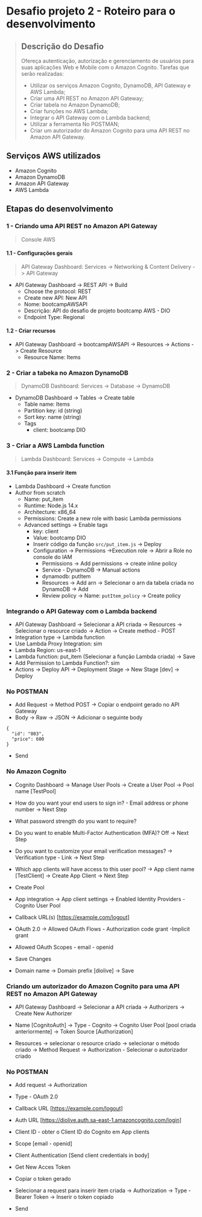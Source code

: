 # Desafio projeto 2 - Roteiro para o desenvolvimento

> ## Descrição do Desafio
>
> Ofereça autenticação, autorização e gerenciamento de usuários para suas aplicações Web e Mobile com o Amazon Cognito.
> Tarefas que serão realizadas:
>
> - Utilizar os serviços Amazon Cognito, DynamoDB, API Gateway e AWS Lambda;
> - Criar uma API REST no Amazon API Gateway;
> - Criar tabela no Amazon DynamoDB;
> - Criar funções no AWS Lambda;
> - Integrar o API Gateway com o Lambda backend;
> - Utilizar a ferramenta No POSTMAN;
> - Criar um autorizador do Amazon Cognito para uma API REST no Amazon API Gateway.

## Serviços AWS utilizados

- Amazon Cognito
- Amazon DynamoDB
- Amazon API Gateway
- AWS Lambda

## Etapas do desenvolvimento

### 1 - Criando uma API REST no Amazon API Gateway

> Console AWS

#### 1.1 - Configurações gerais

> API Gateway Dashboard: Services -> Networking & Content Delivery -> API Gateway

- API Gateway Dashboard -> REST API -> Build
  - Choose the protocol: REST
  - Create new API: New API
  - Nome: bootcampAWSAPI
  - Descrição: API do desafio de projeto bootcamp AWS - DIO
  - Endpoint Type: Regional

#### 1.2 - Criar recursos

- API Gateway Dashboard -> bootcampAWSAPI -> Resources -> Actions -> Create Resource
  - Resource Name: Items

### 2 - Criar a tabeka no Amazon DynamoDB

> DynamoDB Dashboard: Services -> Database -> DynamoDB

- DynamoDB Dashboard -> Tables -> Create table
  - Table name: Items
  - Partition key: id (string)
  - Sort key: name (string)
  - Tags
    - client: bootcamp DIO

### 3 - Criar a AWS Lambda function

> Lambda Dashboard: Services -> Compute -> Lambda

#### 3.1 Função para inserir item

- Lambda Dashboard -> Create function
- Author from scratch
  - Name: put_item
  - Runtime: Node.js 14.x
  - Architecture: x86_64
  - Permissions: Create a new role with basic Lambda permissions
  - Advanced settings -> Enable tags
    - key: client
    - Value: bootcamp DIO
    - Inserir código da função ```src/put_item.js``` -> Deploy
    - Configuration -> Permissions ->Execution role -> Abrir a Role no console do IAM
      - Permissions -> Add permissions -> create inline policy
      - Service - DynamoDB -> Manual actions
      - dynamodb: putItem
      - Resources -> Add arn -> Selecionar o arn da tabela criada no DynamoDB -> Add
      - Review policy -> Name: ``putItem_policy`` -> Create policy


### Integrando o API Gateway com o Lambda backend

- API Gateway Dashboard -> Selecionar a API criada -> Resources -> Selecionar o resource criado -> Action -> Create method - POST
- Integration type -> Lambda function
- Use Lambda Proxy Integration: sim
- Lambda Region: us-east-1
- Lambda function: put_item (Selecionar a função Lambda criada) -> Save
- Add Permission to Lambda Function?: sim
- Actions -> Deploy API -> Deployment Stage -> New Stage [dev] -> Deploy

### No POSTMAN

- Add Request -> Method POST -> Copiar o endpoint gerado no API Gateway
- Body -> Raw -> JSON -> Adicionar o seguinte body

```
{
  "id": "003",
  "price": 600
}
```

- Send

### No Amazon Cognito

- Cognito Dashboard -> Manage User Pools -> Create a User Pool -> Pool name [TestPool]
- How do you want your end users to sign in? - Email address or phone number -> Next Step
- What password strength do you want to require?
- Do you want to enable Multi-Factor Authentication (MFA)? Off -> Next Step
- Do you want to customize your email verification messages? -> Verification type - Link -> Next Step
- Which app clients will have access to this user pool? -> App client name [TestClient] -> Create App Client -> Next Step
- Create Pool

- App integration -> App client settings -> Enabled Identity Providers - Cognito User Pool
- Callback URL(s) [https://example.com/logout]
- OAuth 2.0 -> Allowed OAuth Flows - Authorization code grant -Implicit grant
- Allowed OAuth Scopes	- email	- openid
- Save Changes

- Domain name -> Domain prefix [diolive] -> Save

### Criando um autorizador do Amazon Cognito para uma API REST no Amazon API Gateway

- API Gateway Dashboard -> Selecionar a API criada -> Authorizers -> Create New Authorizer
- Name [CognitoAuth] -> Type - Cognito -> Cognito User Pool [pool criada anteriormente] -> Token Source [Authorization]

- Resources -> selecionar o resource criado -> selecionar o método criado -> Method Request -> Authorization - Selecionar o autorizador criado

### No POSTMAN

- Add request -> Authorization
- Type - OAuth 2.0
- Callback URL [https://example.com/logout]
- Auth URL [https://diolive.auth.sa-east-1.amazoncognito.com/login]
- Client ID - obter o Client ID do Cognito em App clients
- Scope [email - openid]
- Client Authentication [Send client credentials in body]
- Get New Acces Token
- Copiar o token gerado

- Selecionar a request para inserir item criada -> Authorization -> Type - Bearer Token -> Inserir o token copiado
- Send
